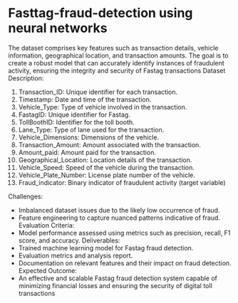 # Fasttag-fraud-detection using neural networks
The dataset comprises key features such  as transaction details, vehicle information, geographical location, and transaction amounts. The goal  is to create a robust model that can accurately identify instances of fraudulent activity, ensuring the  integrity and security of Fastag transactions
Dataset Description:
1. Transaction_ID: Unique identifier for each transaction.
2. Timestamp: Date and time of the transaction.
3. Vehicle_Type: Type of vehicle involved in the transaction.
4. FastagID: Unique identifier for Fastag.
5. TollBoothID: Identifier for the toll booth.
6. Lane_Type: Type of lane used for the transaction.
7. Vehicle_Dimensions: Dimensions of the vehicle.
8. Transaction_Amount: Amount associated with the transaction.
9. Amount_paid: Amount paid for the transaction.
10. Geographical_Location: Location details of the transaction.
11. Vehicle_Speed: Speed of the vehicle during the transaction.
12. Vehicle_Plate_Number: License plate number of the vehicle.
13. Fraud_indicator: Binary indicator of fraudulent activity (target variable)

Challenges:
- Imbalanced dataset issues due to the likely low occurrence of fraud.
- Feature engineering to capture nuanced patterns indicative of fraud.
Evaluation Criteria:
- Model performance assessed using metrics such as precision, recall, F1 score, and accuracy.
Deliverables:
- Trained machine learning model for Fastag fraud detection.
- Evaluation metrics and analysis report.
- Documentation on relevant features and their impact on fraud detection.
Expected Outcome:
- An effective and scalable Fastag fraud detection system capable of minimizing financial losses and 
ensuring the security of digital toll transactions
